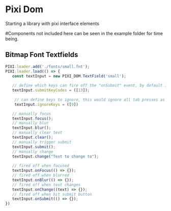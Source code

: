 # Pixi Dom
Starting a library with pixi interface elements

#Components not included here can be seen in the example folder for time being. 

## Bitmap Font Textfields
```js
PIXI.loader.add('./fonts/small.fnt');
PIXI.loader.load(() => {
   const textInput = new PIXI_DOM.TextField('small');
   
   // define which keys can fire off the "onSubmit" event, by default its just 13 (enter key)
   textInput.submitKeyCodes = ([13]);
   
    // can define keys to ignore, this would ignore all tab presses as input
    textInput.ignoreKeys = ([9]) 

   // manually focus
   textInput.focus();
   // manually blur
   textInput.blur();
   // manually clear text
   textInput.clear();
   // manually trigger submit
   textInput.submit();
   // manually change
   textInput.change("Text to change to");
   
   // fired off when focused
   textInput.onFocus(() => {});
   // fired off when blurred
   textInput.onBlur(() => {});
   // fired off when text changes
   textInput.onChange((text) => {});
   // fired off when hit submit button
   textInput.onSubmit(() => {});
})
```

```js

```

